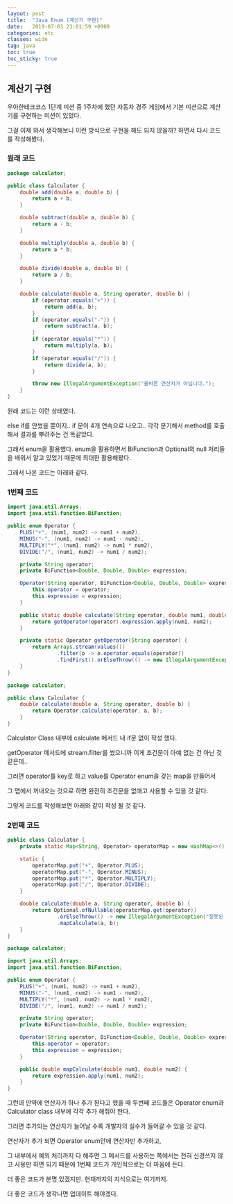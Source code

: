 ```yaml
---
layout: post
title:  "Java Enum (계산기 구현)"
date:   2019-07-03 23:01:59 +0900
categories: etc
classes: wide
tag: java
toc: true
toc_sticky: true
---
```


## 계산기 구현

우아한테크코스 1단계 미션 중 1주차에 했던 자동차 경주 게임에서 기본 미션으로 계산기를 구현하는 미션이 있었다.

그걸 이제 와서 생각해보니 이런 방식으로 구현을 해도 되지 않을까? 하면서 다시 코드를 작성해봤다.

### 원래 코드

```java
package calculator;

public class Calculator {
    double add(double a, double b) {
        return a + b;
    }

    double subtract(double a, double b) {
        return a - b;
    }

    double multiply(double a, double b) {
        return a * b;
    }

    double divide(double a, double b) {
        return a / b;
    }

    double calculate(double a, String operator, double b) {
        if (operator.equals("+")) {
            return add(a, b);
        }
        if (operator.equals("-")) {
            return subtract(a, b);
        }
        if (operator.equals("*")) {
            return multiply(a, b);
        }
        if (operator.equals("/")) {
            return divide(a, b);
        }

        throw new IllegalArgumentException("올바른 연산자가 아닙니다.");
    }
}

```

원래 코드는 이런 상태였다.

else if를 안썼을 뿐이지.. if 문이 4개 연속으로 나오고.. 각각 분기해서 method를 호출해서 결과를 뿌려주는 건 똑같았다.

그래서 enum을 활용했다. enum을 활용하면서 BiFunction과 Optional의 null 처리들을 배워서 알고 있었기 때문에 최대한 활용해봤다.

그래서 나온 코드는 아래와 같다.

### 1번째 코드

```java
import java.util.Arrays;
import java.util.function.BiFunction;

public enum Operator {
    PLUS("+", (num1, num2) -> num1 + num2),
    MINUS("-", (num1, num2) -> num1 - num2),
    MULTIPLY("*", (num1, num2) -> num1 * num2),
    DIVIDE("/", (num1, num2) -> num1 / num2);

    private String operator;
    private BiFunction<Double, Double, Double> expression;

    Operator(String operator, BiFunction<Double, Double, Double> expression) {
        this.operator = operator;
        this.expression = expression;
    }

    public static double calculate(String operator, double num1, double num2) {
        return getOperator(operator).expression.apply(num1, num2);
    }

    private static Operator getOperator(String operator) {
        return Arrays.stream(values())
                .filter(o -> o.operator.equals(operator))
                .findFirst().orElseThrow(() -> new IllegalArgumentException("올바른 연산자가 아닙니다."));
    }
}

```

```java
package calculator;

public class Calculator {
    double calculate(double a, String operator, double b) {
        return Operator.calculate(operator, a, b);
    }
}
```

Calculator Class 내부에 calculate 메서드 내 if문 없이 작성 했다.

getOperator 메서드에 stream.filter를 썼으니까 이게 조건문이 아예 없는 건 아닌 것 같은데..

그러면 operator를 key로 하고 value를 Operator enum을 갖는 map을 만들어서

그 맵에서 꺼내오는 것으로 하면 완전히 조건문을 없애고 사용할 수 있을 것 같다.

그렇게 코드를 작성해보면 아래와 같이 작성 될 것 같다.

### 2번째 코드

```java
public class Calculator {
    private static Map<String, Operator> operatorMap = new HashMap<>();

    static {
        operatorMap.put("+", Operator.PLUS);
        operatorMap.put("-", Operator.MINUS);
        operatorMap.put("*", Operator.MULTIPLY);
        operatorMap.put("/", Operator.DIVIDE);
    }

    double calculate(double a, String operator, double b) {
        return Optional.ofNullable(operatorMap.get(operator))
                .orElseThrow(() -> new IllegalArgumentException("잘못된 연산자 입력입니다."))
                .mapCalculate(a, b);
    }
}
```

```java
package calculator;

import java.util.Arrays;
import java.util.function.BiFunction;

public enum Operator {
    PLUS("+", (num1, num2) -> num1 + num2),
    MINUS("-", (num1, num2) -> num1 - num2),
    MULTIPLY("*", (num1, num2) -> num1 * num2),
    DIVIDE("/", (num1, num2) -> num1 / num2);

    private String operator;
    private BiFunction<Double, Double, Double> expression;

    Operator(String operator, BiFunction<Double, Double, Double> expression) {
        this.operator = operator;
        this.expression = expression;
    }

    public double mapCalculate(double num1, double num2) {
        return expression.apply(num1, num2);
    }
}

```

그런데 만약에 연산자가 하나 추가 된다고 했을 때 두번째 코드들은 Operator enum과 Calculator class 내부에 각각 추가 해줘야 한다.

그러면 추가되는 연산자가 늘어날 수록 개발자의 실수가 들어갈 수 있을 것 같다.

연산자가 추가 되면 Operator enum안에 연산자만 추가하고,

그 내부에서 예외 처리까지 다 해주면 그 메서드를 사용하는 쪽에서는 전혀 신경쓰지 않고 사용만 하면 되기 때문에 1번째 코드가 개인적으로는 더 마음에 든다.

더 좋은 코드가 분명 있겠지만. 현재까지의 지식으로는 여기까지.

더 좋은 코드가 생각나면 업데이트 해야겠다.
